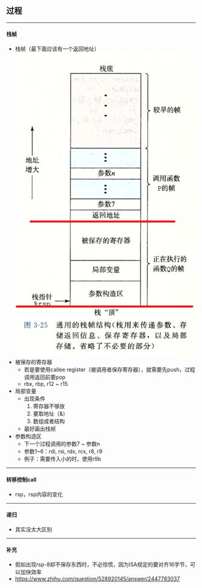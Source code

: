 ## 过程
-------
#### 栈帧
- 栈帧（最下面应该有一个返回地址）
![](./附件/chapter3/栈帧.png)
- 被保存的寄存器
    - 若是要使用callee register（被调用者保存寄存器），就需要先push，过程调用返回前要pop
    - rbx, rbp, r12 ~ r15
- 局部变量
  - 出现条件
    1. 寄存器不够放
    2. 要取地址（&）
    3. 数组或者结构
  - 最好画出栈帧
- 参数构造区
  - 下一个过程调用的参数7 ~ 参数n
  - 参数1~6：rdi, rsi, rdx, rcx, r8, r9
  - 例子：需要传入小的时，使用r9b
--------
#### 转移控制call
- rsp，rsp内容的变化
-------
#### 递归
- 其实没太大区别
------
#### 补充
- 假如出现rsp-8却不保存东西时，不必惊慌，因为ISA规定的要对齐16字节，可以加快效率
- https://www.zhihu.com/question/528920145/answer/2447783037